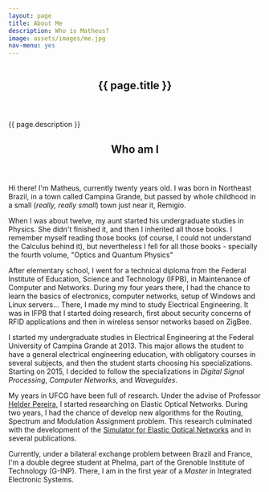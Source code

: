 ```yaml
---
layout: page
title: About Me
description: Who is Matheus?
image: assets/images/me.jpg
nav-menu: yes
---
```


<!-- Banner -->
<!-- Note: The "styleN" class below should match that of the header element. -->
<section id="banner" class="style1">
	<div class="inner">
		<span class="image">
			<img src="{{ site.baseurl }}/{{ page.image }}" alt="" />
		</span>
		<header class="major">
			<h1>{{ page.title }}</h1>
		</header>
		<div class="content">
			<p>{{ page.description }}</p>
		</div>
	</div>
</section>

<!-- Main -->
<div id="main" class="alt">

<!-- One -->
<section id="one">
	<div class="inner">
		<header class="major">
			<h2>Who am I</h2>
		</header>
		
<p> Hi there! I'm Matheus, currently twenty years old. I was born in Northeast Brazil, in a town called Campina Grande, but passed by whole childhood in a small (<i>really, really small</i>) town just near it, Remigio. </p>
		
<p> When I was about twelve, my aunt started his undergraduate studies in Physics. She didn't finished it, and then I inherited all those books. I remember myself reading those books (of course, I could not understand the Calculus behind it), but nevertheless I fell for all those books - specially the fourth volume, "Optics and Quantum Physics" </p>

<p> After elementary school, I went for a technical diploma from the Federal Institute of Education, Science and Technology (IFPB), in Maintenance of Computer and Networks. During my four years there, I had the chance to learn the basics of electronics, computer networks, setup of Windows and Linux servers... There, I made my mind to study Electrical Engineering. It was in IFPB that I started doing research, first about security concerns of RFID applications and then in wireless sensor networks based on ZigBee. </p> 

<p> I started my undergraduate studies in Electrical Engineering at the Federal University of Campina Grande at 2013. This major allows the student to have a general electrical engineering education, with obligatory courses in several subjects, and then the student starts choosing his specializations. Starting on 2015, I decided to follow the specializations in <i>Digital Signal Processing</i>, <i>Computer Networks</i>, and <i>Waveguides</i>. </p>

<p> My years in UFCG have been full of research. Under the advise of Professor <a href="http://helderpereira.dee.ufcg.edu.br">Helder Pereira</a>, I started researching on Elastic Optical Networks. During two years, I had the chance of develop new algorithms for the Routing, Spectrum and Modulation Assignment problem. This research culminated with the development of the <a href="http://radiometria.dee.ufcg.br/simeon">Simulator for Elastic Optical Networks</a> and in several publications.</p>

<p> Currently, under a bilateral exchange problem between Brazil and France, I'm a double degree student at Phelma, part of the Grenoble Institute of Technology (G-INP). There, I am in the first year of a <i>Master</i> in Integrated Electronic Systems. </p>

</div>
</section>


